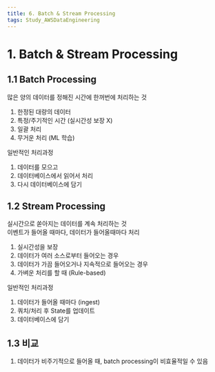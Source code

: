 ```yaml
---
title: 6. Batch & Stream Processing
tags: Study_AWSDataEngineering
---
```


<!--more-->

# 1. Batch & Stream Processing
## 1.1 Batch Processing
많은 양의 데이터를 정해진 시간에 한꺼번에 처리하는 것
1. 한정된 대량의 데이터
2. 특정/주기적인 시간 (실시간성 보장 X)
3. 일괄 처리
4. 무거운 처리 (ML 학습)

일반적인 처리과정
1. 데이터를 모으고
2. 데이터베이스에서 읽어서 처리
3. 다시 데이터베이스에 담기

## 1.2 Stream Processing
실시간으로 쏟아지는 데이터를 계속 처리하는 것 \
이벤트가 들어올 때마다, 데이터가 들어올때마다 처리
1. 실시간성을 보장
2. 데이터가 여러 소스로부터 들어오는 경우
3. 데이터가 가끔 들어오거나 지속적으로 들어오는 경우
4. 가벼운 처리를 할 때 (Rule-based)

일반적인 처리과정
1. 데이터가 들어올 때마다 (ingest)
2. 쿼치/처리 후 State를 업데이트
3. 데이터베이스에 담기

## 1.3 비교
1. 데이터가 비주기적으로 들어올 때, batch processing이 비효율적일 수 있음

